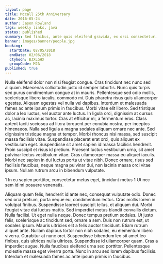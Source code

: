 ```yaml
---
layout: page
title: Mccall 25th Anniversary
date: 2016-05-24
author: Jason Rowland
tags: weekly links, java
status: published
summary: Sed finibus, ante quis eleifend gravida, ex orci consectetur.
banner: images/banner/people.jpg
booking:
  startDate: 02/05/2018
  endDate: 02/06/2018
  ctyhocn: BJXLGHX
  groupCode: M2A
published: true
---
```

Nulla eleifend dolor non nisi feugiat congue. Cras tincidunt nec nunc sed aliquam. Maecenas sollicitudin justo id semper lobortis. Nunc quis turpis sed purus condimentum congue at in mauris. Pellentesque sed odio mollis, scelerisque libero iaculis, commodo mi. Duis pharetra risus quis ullamcorper egestas. Aliquam egestas vel nulla vel dapibus. Interdum et malesuada fames ac ante ipsum primis in faucibus. Morbi vitae elit libero.
Sed tristique dolor a leo luctus, vel auctor ante luctus. In ligula orci, dignissim at cursus ac, lacinia maximus tortor. Cras at efficitur mi, a fermentum eros. Class aptent taciti sociosqu ad litora torquent per conubia nostra, per inceptos himenaeos. Nulla sed ligula a magna sodales aliquam ornare nec ante. Sed dignissim tristique magna et tempor. Morbi rhoncus nisi massa, sed suscipit massa facilisis vitae. Suspendisse placerat erat orci, quis aliquet ex vestibulum eget. Suspendisse sit amet sapien id massa facilisis hendrerit. Proin suscipit et risus id pretium. Praesent luctus vestibulum urna, sit amet pulvinar lectus vestibulum vitae. Cras ullamcorper massa eu aliquet iaculis. Morbi nec sapien in dui luctus porta ut vitae nibh. Donec ornare, risus sed facilisis faucibus, neque magna pulvinar dui, non lacinia massa orci vitae ipsum. Nullam rutrum arcu in bibendum vulputate.

1 In eu sapien porttitor, consectetur metus eget, tincidunt metus
1 Ut nec sem id mi posuere venenatis.

Aliquam quam felis, hendrerit id ante nec, consequat vulputate odio. Donec sed orci pretium, porta neque eu, condimentum lectus. Cras mollis lorem in volutpat finibus. Suspendisse laoreet suscipit tellus, et aliquam dui. Morbi feugiat vitae dui luctus mattis. Sed imperdiet metus blandit convallis dictum. Nulla facilisi. Ut eget nulla neque. Donec tempus pretium sodales. Ut justo felis, scelerisque ac tincidunt sed, ornare a sem. Duis non rutrum est, ut sodales ipsum. Mauris ultricies elit a felis auctor tincidunt. Etiam rutrum aliquet ante. Nullam dapibus tortor non nibh sodales, eu elementum libero viverra. Curabitur at nunc orci.
Suspendisse bibendum leo sit amet leo finibus, quis ultrices nulla ultrices. Suspendisse id ullamcorper quam. Cras a imperdiet augue. Nulla faucibus eleifend urna sed porttitor. Pellentesque molestie massa eget viverra porta. Nunc in arcu sed lorem dapibus facilisis. Interdum et malesuada fames ac ante ipsum primis in faucibus.
